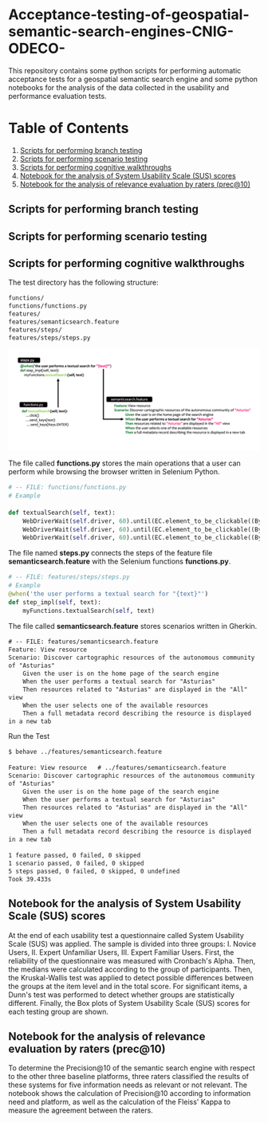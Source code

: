# Acceptance-testing-of-geospatial-semantic-search-engines-CNIG-ODECO-

This repository contains some python scripts for performing automatic acceptance tests for a geospatial semantic search engine and some python notebooks for the analysis of the data collected in the usability and performance evaluation tests.


# Table of Contents
1. [Scripts for performing branch testing](#example)
2. [Scripts for performing scenario testing](#example2)
3. [Scripts for performing cognitive walkthroughs](#third-example)
4. [Notebook for the analysis of System Usability Scale (SUS) scores](#fourth-examplehttpwwwfourthexamplecom)
5. [Notebook for the analysis of relevance evaluation by raters (prec@10)](#fourth-examplehttpwwwfourthexamplecom)


## Scripts for performing branch testing

## Scripts for performing scenario testing

## Scripts for performing cognitive walkthroughs

The test directory has the following structure:

```
functions/
functions/functions.py
features/
features/semanticsearch.feature
features/steps/
features/steps/steps.py
```

![Test directory](./cognitive_walkthroughs_test_directory.png)

The file called **functions.py** stores the main operations that a user can perform while browsing the browser written in Selenium Python.

```python
# -- FILE: functions/functions.py
# Example

def textualSearch(self, text):    
    WebDriverWait(self.driver, 60).until(EC.element_to_be_clickable((By.ID, "autocomplete"))).click()
    WebDriverWait(self.driver, 60).until(EC.element_to_be_clickable((By.ID, "autocomplete"))).send_keys(text)
    WebDriverWait(self.driver, 60).until(EC.element_to_be_clickable((By.ID, "autocomplete"))).send_keys(Keys.ENTER) 
```

The file named **steps.py** connects the steps of the feature file **semanticsearch.feature** with the Selenium functions **functions.py**.

```python
# -- FILE: features/steps/steps.py
# Example
@when('the user performs a textual search for "{text}"')
def step_impl(self, text):
    myFunctions.textualSearch(self, text)
```

The file called **semanticsearch.feature** stores  scenarios written in Gherkin.

```gherkin
# -- FILE: features/semanticsearch.feature
Feature: View resource
Scenario: Discover cartographic resources of the autonomous community of "Asturias"
    Given the user is on the home page of the search engine
    When the user performs a textual search for "Asturias"
    Then resources related to "Asturias" are displayed in the "All" view
    When the user selects one of the available resources
    Then a full metadata record describing the resource is displayed in a new tab
```

Run the Test

```
$ behave ../features/semanticsearch.feature

Feature: View resource   # ../features/semanticsearch.feature
Scenario: Discover cartographic resources of the autonomous community of "Asturias"
    Given the user is on the home page of the search engine
    When the user performs a textual search for "Asturias"
    Then resources related to "Asturias" are displayed in the "All" view
    When the user selects one of the available resources
    Then a full metadata record describing the resource is displayed in a new tab

1 feature passed, 0 failed, 0 skipped
1 scenario passed, 0 failed, 0 skipped
5 steps passed, 0 failed, 0 skipped, 0 undefined
Took 39.433s
```

## Notebook for the analysis of System Usability Scale (SUS) scores

At the end of each usability test a questionnaire called System Usability Scale (SUS) was applied. The sample is divided into three groups: I. Novice Users, II. Expert Unfamiliar Users, III. Expert Familiar Users. First, the reliability of the questionnaire was measured with Cronbach's Alpha. Then, the medians were calculated according to the group of participants. Then, the Kruskal-Wallis test was applied to detect possible differences between the groups at the item level and in the total score. For significant items, a Dunn's test was performed to detect whether groups are statistically different. Finally, the Box plots of System Usability Scale (SUS) scores for each testing group are shown.

## Notebook for the analysis of relevance evaluation by raters (prec@10)

To determine the Precision@10 of the semantic search engine with respect to the other three baseline platforms, three raters classified the results of these systems for five information needs as relevant or not relevant. The notebook shows the calculation of Precision@10 according to information need and platform, as well as the calculation of the Fleiss' Kappa to measure the agreement between the raters.

